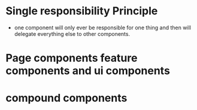 # Single responsibility Principle 
  -  one component will only ever be responsible for one thing and then will delegate everything else to other components.

# Page components feature components and ui components 
  
# compound components 